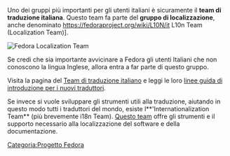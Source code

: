 Uno dei gruppi più importanti per gli utenti italiani è sicuramente il **team di traduzione italiana**. Questo team fa parte del **gruppo di localizzazione**, anche denominato <https://fedoraproject.org/wiki/L10N/it> L10n Team (Localization Team)\].

![Fedora Localization Team](Fedoral10n.jpg "Fedora Localization Team")

Se credi che sia importante avvicinare a Fedora gli utenti Italiani che non conoscono la lingua Inglese, allora entra a far parte di questo gruppo.

Visita la pagina del [Team di traduzione italiano](https://fedoraproject.org/wiki/L10N/Teams/Italian) e leggi le loro [linee guida di introduzione per i nuovi traduttori](https://fedoraproject.org/wiki/L10N/Teams/Italian/nuovitraduttori).

Se invece si vuole sviluppare gli strumenti utili alla traduzione, aiutando in questo modo tutti i traduttori del mondo, esiste l**'Internationalization Team** (più brevemente i18n Team). [Questo team](https://fedoraproject.org/wiki/I18N) offre gli strumenti e il supporto necessario alla localizzazione del software e della documentazione.

[Categoria:Progetto Fedora](Categoria:Progetto_Fedora "wikilink")
